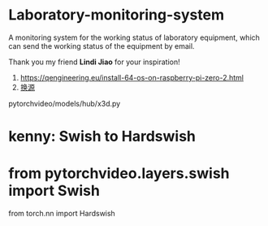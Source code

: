 # Laboratory-monitoring-system
A monitoring system for the working status of laboratory equipment, which can send the working status of the equipment by email.

Thank you my friend **Lindi Jiao** for your inspiration!


1. https://qengineering.eu/install-64-os-on-raspberry-pi-zero-2.html
1. [换源](https://blog.csdn.net/qq_41071754/article/details/113731699)

pytorchvideo/models/hub/x3d.py
# kenny: Swish to Hardswish
# from pytorchvideo.layers.swish import Swish
from torch.nn import Hardswish